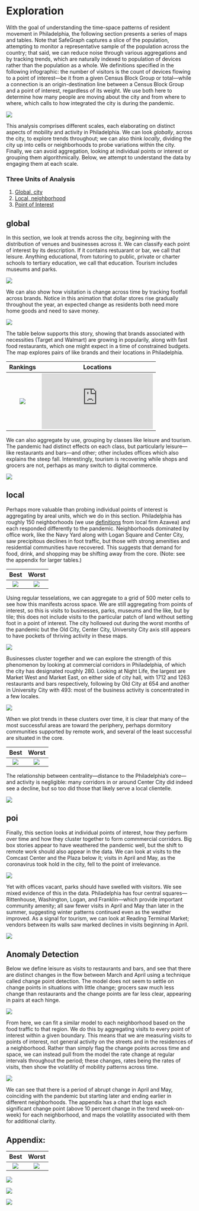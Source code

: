 Exploration
===========

With the goal of understanding the time-space patterns of resident
movement in Philadelphia, the following section presents a series of
maps and tables. Note that SafeGraph captures a slice of the population,
attempting to monitor a representative sample of the population across
the country; that said, we can reduce noise through various aggregations
and by tracking trends, which are naturally indexed to population of
devices rather than the population as a whole. We definitions specified
in the following infographic: the number of visitors is the count of
devices flowing to a point of interest—be it from a given Census Block
Group or total—while a connection is an origin-destination line between
a Census Block Group and a point of interest, regardless of its weight.
We use both here to determine how many people are moving about the city
and from where to where, which calls to how integrated the city is
during the pandemic.

![](https://raw.githubusercontent.com/asrenninger/philamonitor/master/viz/infographic.gif)

This analysis comprises different scales, each elaborating on distinct
aspects of mobility and activity in Philadelphia. We can look
*globally*, across the city, to explore trends throughout; we can also
think *locally*, dividing the city up into cells or neighborhoods to
probe variations within the city. Finally, we can avoid aggregation,
looking at individual points or interest or grouping them
algorithmically. Below, we attempt to understand the data by engaging
them at each scale.

### Three Units of Analysis

1.  [Global, city](#global)
2.  [Local, neighborhood](#local)
3.  [Point of Interest](#poi)

global
------

In this section, we look at trends across the city, beginning with the
distribution of venues and businesses across it. We can classify each
point of interest by its description. If it contains restuarant or bar,
we call that leisure. Anything educational, from tutoring to public,
private or charter schools to tertiary education, we call that
education. Tourism includes museums and parks.

![](https://raw.githubusercontent.com/asrenninger/philamonitor/master/viz/split.png)

We can also show how visitation is change across time by tracking
footfall across brands. Notice in this animation that dollar stores rise
gradually throughout the year, an expected change as residents both need
more home goods and need to save money.

![](https://raw.githubusercontent.com/asrenninger/philamonitor/master/viz/bars.gif)

The table below supports this story, showing that brands associated with
necessities (Target and Walmart) are growing in popularily, along with
fast food restaurants, which one might expect in a time of constrained
budgets. The map explores pairs of like brands and their locations in
Philadelphia.

<table>
<thead>
<tr class="header">
<th style="text-align: center;">Rankings</th>
<th style="text-align: center;">Locations</th>
</tr>
</thead>
<tbody>
<tr class="odd">
<td style="text-align: center;"><img src="https://raw.githubusercontent.com/asrenninger/philamonitor/master/viz/connections.png" /></td>
<td style="text-align: center;"><embed src="https://raw.githubusercontent.com/asrenninger/philamonitor/master/viz/businesses.gif%20=400x" /></td>
</tr>
</tbody>
</table>

We can also aggregate by use, grouping by classes like leisure and
tourism. The pandemic had distinct effects on each class, but
particularly leisure—like restaurants and bars—and other; other includes
offices which also explains the steep fall. Interestingly, tourism is
recovering while shops and grocers are not, perhaps as many switch to
digital commerce.

![](https://raw.githubusercontent.com/asrenninger/philamonitor/master/viz/seriesxtype.png)

local
-----

Perhaps more valuable than probing individual points of interest is
aggregating by areal units, which we do in this section. Philadelphia
has roughly 150 neighborhoods (we use
[definitions](https://github.com/azavea/geo-data/tree/master/Neighborhoods_Philadelphia)
from local firm Azavea) and each responded differently to the pandemic.
Neighborhoods dominated by office work, like the Navy Yard along with
Logan Square and Center City, saw precipitous declines in foot traffic,
but those with strong amenities and residential communities have
recovered. This suggests that demand for food, drink, and shopping may
be shifting away from the core. (Note: see the appendix for larger
tables.)

<table>
<thead>
<tr class="header">
<th style="text-align: center;">Best</th>
<th style="text-align: center;">Worst</th>
</tr>
</thead>
<tbody>
<tr class="odd">
<td style="text-align: center;"><img src="https://raw.githubusercontent.com/asrenninger/philamonitor/master/viz/besthoods10.png" /></td>
<td style="text-align: center;"><img src="https://raw.githubusercontent.com/asrenninger/philamonitor/master/viz/worsthoods10.png" /></td>
</tr>
</tbody>
</table>

Using regular tesselations, we can aggregate to a grid of 500 meter
cells to see how this manifests across space. We are still aggregating
from points of interest, so this is visits to businesses, parks, museums
and the like, but by tile; this does not include visits to the
particular patch of land without setting foot in a point of interest.
The city hollowed out during the worst months of the pandemic but the
Old City, Center City, University City axis still appears to have
pockets of thriving activity in these maps.

![](https://raw.githubusercontent.com/asrenninger/philamonitor/master/viz/grid.png)

Businesses cluster together and we can explore the strength of this
phenomenon by looking at commercial corridors in Philadelphia, of which
the city has designated roughly 280. Looking at Night Life, the largest
are Market West and Market East, on either side of city hall, with 1712
and 1263 restaurants and bars respectively, following by Old City at 654
and another in University City with 493: most of the business activity
is concentrated in a few locales.

![](https://raw.githubusercontent.com/asrenninger/philamonitor/master/viz/corridors.png)

When we plot trends in these clusters over time, it is clear that many
of the most successful areas are toward the periphery, perhaps dormitory
communities supported by remote work, and several of the least
successful are situated in the core.

<table>
<thead>
<tr class="header">
<th style="text-align: center;">Best</th>
<th style="text-align: center;">Worst</th>
</tr>
</thead>
<tbody>
<tr class="odd">
<td style="text-align: center;"><img src="https://raw.githubusercontent.com/asrenninger/philamonitor/master/viz/bestcorr10.png" /></td>
<td style="text-align: center;"><img src="https://raw.githubusercontent.com/asrenninger/philamonitor/master/viz/worstcorr10.png" /></td>
</tr>
</tbody>
</table>

The relationship between centrality—distance to the Philadelphia’s
core—and activity is negligible: many corridors in or around Center City
did indeed see a decline, but so too did those that likely serve a local
clientelle.

![](https://raw.githubusercontent.com/asrenninger/philamonitor/master/viz/relationships.png)

poi
---

Finally, this section looks at individual points of interest, how they
perform over time and how they cluster together to form commmercial
corridors. Big box stories appear to have weathered the pandemic well,
but the shift to remote work should also appear in the data. We can look
at visits to the Comcast Center and the Plaza below it; visits in April
and May, as the coronavirus took hold in the city, fell to the point of
irrelevance.

![](https://raw.githubusercontent.com/asrenninger/philamonitor/master/viz/comcast.png)

Yet with offices vacant, parks should have swelled with visitors. We see
mixed evidence of this in the data. Philadelphia has four central
squares—Rittenhouse, Washington, Logan, and Franklin—which provide
important community amenity; all saw fewer visits in April and May than
later in the summer, suggesting winter patterns continued even as the
weather improved. As a signal for tourism, we can look at Reading
Terminal Market; vendors between its walls saw marked declines in visits
beginning in April.

![](https://raw.githubusercontent.com/asrenninger/philamonitor/master/viz/market.png)

Anomaly Detection
-----------------

Below we define leisure as visits to restaurants and bars, and see that
there are distinct changes in the flow between March and April using a
technique called change point detection. The model does not seem to
settle on change points in situations with little change; grocers saw
much less change than restaurants and the change points are far less
clear, appearing in pairs at each hinge.

![](https://raw.githubusercontent.com/asrenninger/philamonitor/master/viz/changepoints.png)

From here, we can fit a similar model to each neighborhood based on the
food traffic to that region. We do this by aggregating visits to every
point of interest within a given boundary. This means that we are
measuring visits to points of interest, not general activity on the
streets and in the residences of a neighborhood. Rather than simply flag
the change points across time and space, we can instead pull from the
model the rate change at regular intervals throughout the period; these
changes, rates being the rates of visits, then show the volatility of
mobility patterns across time.

![](https://raw.githubusercontent.com/asrenninger/philamonitor/master/viz/tracker.gif)

We can see that there is a period of abrupt change in April and May,
coinciding with the pandemic but starting later and ending earlier in
different neighborhoods. The appendix has a chart that logs each
significant change point (above 10 percent change in the trend
week-on-week) for each neighborhood, and maps the volatility associated
with them for additional clarity.

Appendix:
---------

<table>
<thead>
<tr class="header">
<th style="text-align: center;">Best</th>
<th style="text-align: center;">Worst</th>
</tr>
</thead>
<tbody>
<tr class="odd">
<td style="text-align: center;"><img src="https://raw.githubusercontent.com/asrenninger/philamonitor/master/viz/besthoods20.png" /></td>
<td style="text-align: center;"><img src="https://raw.githubusercontent.com/asrenninger/philamonitor/master/viz/worsthoods20.png" /></td>
</tr>
</tbody>
</table>

![](https://raw.githubusercontent.com/asrenninger/philamonitor/master/viz/volatility.png)

![](https://raw.githubusercontent.com/asrenninger/philamonitor/master/viz/changexhoods.png)

![](https://raw.githubusercontent.com/asrenninger/philamonitor/master/viz/changexmagnitude.png)
